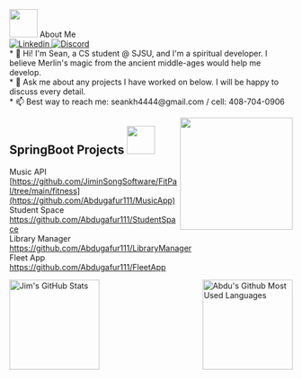 <base target="_blank">


<img src="https://raw.githubusercontent.com/aemmadi/aemmadi/master/wave.gif" width="50"> 
About Me
<br />
<a href="https://www.linkedin.com/in/sean-hsieh-598167222/">
  <img
    alt="Linkedin"
    src="https://img.shields.io/badge/linkedin-0077B5?logo=linkedin&logoColor=white&style=for-the-badge"
  />
</a>
</a>
<a href="https://discordapp.com/users/559745688267653133">
  <img
    alt="Discord"
    src="https://img.shields.io/badge/Discord-7289DA?style=for-the-badge&logo=discord&logoColor=white"
  />
</a>

<br />
  * 🥷 Hi! I'm Sean, a CS student @ SJSU, and I'm a spiritual developer. I believe Merlin's magic from the ancient middle-ages would help me develop. 
  <br />
  * 💬 Ask me about any projects I have worked on below. I will be happy to discuss every detail.
  <br />
  * 📫 Best way to reach me: seankh4444@gmail.com / cell: 408-704-0906

<a href="#"><img align='right' src="https://media.tenor.com/nCkvVpIDxPgAAAAC/merlin.gif" width="200" /></a>
  



## SpringBoot Projects <img src="https://media.giphy.com/media/WUlplcMpOCEmTGBtBW/giphy.gif" width="50">

Music API
[https://github.com/JiminSongSoftware/FitPal/tree/main/fitness](https://github.com/Abdugafur111/MusicApp) <br>
Student Space
https://github.com/Abdugafur111/StudentSpace <br>
Library Manager <br>
https://github.com/Abdugafur111/LibraryManager <br>
Fleet App <br>
https://github.com/Abdugafur111/FleetApp <br>
</a>



<a href="https://github.com/ShangchenHsieh">
<img height=160 align="left" src="https://github-readme-streak-stats.herokuapp.com/?user=Abdugafur111" alt="Jim's GitHub Stats" title="GitHub Streak"/>
<img height=160 align="right" src="https://github-readme-stats.vercel.app/api/top-langs/?username=Abdugafur111&layout=compact" alt="Abdu's Github Most Used Languages"/>
</a>

